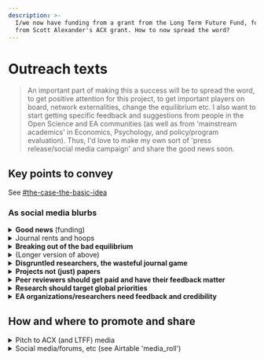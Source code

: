 ```yaml
---
description: >-
  I/we now have funding from a grant from the Long Term Future Fund, forwarded
  from Scott Alexander's ACX grant. How to now spread the word?
---
```


# Outreach texts

> An important part of making this a success will be to spread the word, to get positive attention for this project, to get important players on board, network externalities, change the equilibrium etc. I also want to start getting specific feedback and suggestions from people in the Open Science and EA communities (as well as from 'mainstream academics' in Economics, Psychology, and policy/program evaluation). Thus, I'd love to make my own sort of 'press release/social media campaign' and share the good news soon.

## Key points to convey

See [#the-case-the-basic-idea](../../grants-and-proposals/acx-ltff-grant-proposal-as-submitted-successfull/#the-case-the-basic-idea "mention")

### As social media blurbs

<details>

<summary><strong>Good news</strong> (funding)</summary>

The "Unjournal" is happening, thanks to ACX and the LTFF!\
We will be organizing and funding:

* Journal-independent peer review and rating,
* ... of projects (not just 'pdf-imprisoned papers'),
* focusing on Economics, Psychology, and Impact Evaluation research,
* relevant to the world's most pressing problems, and most effective solutions.

_**Target:** Academics, not necessarily EA aligned. But I don’t think this is deceptive because the funders should give a tipoff to anyone who digs, and ultimately the Unjournal might also go beyond EA-relevant stuff._

_**Tone:** Factual, positive_&#x20;

</details>

<details>

<summary>Journal rents and hoops</summary>

Do you love for-profit journals:

* taking your labor and selling it back to your university library
* making you jump through arcane hoops to 'format your article' and
* inscrutable sign-in processes?

Then please don't bother with "the unjournal".

**Target**_**:** Academics, not necessarily EA aligned who are frustrated with this stuff._

**Tone**_**:** Sarcastic, irreverent, trying to be funny_

</details>

<details>

<summary><strong>Breaking out of the bad equilibrium</strong></summary>

Journals: Rent-extracting, inefficient, pdf-prisons, gamesmanship. But no researcher can quit them.

Until the "Unjournal": Rate projects, shared feedback, pay reviewers.

No trees axed to print the latest "Journal of Fancy Manuscripts." We just _evaluate_ the most impactful work.

_Target, Tone: Same as above, but less sarcastic, using language from Economics … maybe also appealing to library and university admin people?_

</details>

<details>

<summary>(Longer version of above)</summary>

Traditional academic journals: Rent-extracting, inefficient, delaying innovation. But no researcher or university can quit them.

Or maybe we do have some escape bridges. We can try to "Unjournal". Projects get rated, feedback gets shared, reviewers get paid.\
\
No trees get chopped down to print the latest "Journal of Fancy Manuscripts."\
\
We are starting small, but it only takes one domino.



</details>

<details>

<summary><strong>Disgruntled researchers, the wasteful journal game</strong></summary>

Your paper got rejected after 2 glowing reviews? Up for tenure? How many more journals will you have to submit it to? Will you have to make the same points all over again? Or will the new referees tell you the exact opposite of the last ones?

Don't worry, there's a new game in town: The Unjournal. Submit your work. Get it reviewed and rated. Get public feedback. Move on ... or continue to improve your project and submit it wherever else you like.\*

\*And we are not like the "Berkeley Electronic Press". We will never sell out, because we have nothing to sell.

_Aim, tone: Similar to the above_

</details>

<details>

<summary><strong>Projects not (just) papers</strong></summary>

Tired of the 'pdf prison'? Got...

* a great web interface for your project, with expandable explanations
* an R-markdown dynamic document, with interactive tools, data, code.
* or your software or data _is_ the project.

Can't submit it to a journal but need feedback and credible ratings? Try the Unjournal.

**Target:** More open-science and tech-savvy people.

</details>

<details>

<summary><strong>Peer reviewers should get paid and have their feedback matter</strong></summary>

Referee requests piling up? You better write brilliant reviews for that whopping $0, so the author can be annoyed at you and they can disappear into the ether.\
\
Or you can help the Unjournal, where you get paid for your work, and reviews become part of the conversation.

_Aim tone, similar to 2-3_

</details>

<details>

<summary><strong>Research should target global priorities</strong></summary>

Social science research:

* builds methods of inferring evidence from data,
* builds clear logical arguments,
* helps us understand behavior, markets, and society,
* and informs 'policy' and decisionmaking... but for whom and for what goal?

The US government and traditional NGOs are often the key 'audience' (and funders). "It's easier to publish about US data and US policy", they say.\
\
But most academics think more broadly than that. And Economics as a field has historically aimed at 'the greatest social good'.\
\
The 'unjournal' will prioritize research that informs the most effective interventions and global priorities, for humanity (and animals) now and in the future.

**Target:** EAs and EA-aligned researchers, researchers who might be ‘converted’\
**Tone:** Straightforward, idealistic.

</details>

<details>

<summary><strong>EA organizations/researchers need feedback and credibility</strong></summary>

You are a researcher at an organization trying to find the most effective ways to improve the world, reduce suffering, prevent catastrophic risks, and improve the future of humanity. You, your team, your funders, and the policymakers you want to influence ... they need to know if your methods and arguments are strong, and if your evidence is believable. It would be great if academic experts could give their honest feedback and evaluation. But who will evaluate your best work, and how will they make this credible?\
\
Maybe the Unjournal can help.

**Target:** Researchers and research-related ops people at EA and EA-adjacent orgs. Perhaps OP in particular.&#x20;

**Tone:** Casual but straightforward

</details>



## How and where to promote and share



<details>

<summary>Pitch to ACX (and LTFF) media</summary>

* ACX will announce this, I shared some text
* Post on ACX substack

The Unjournal is in large part about shifting the equilibrium in academia/research. As I said in the application, I think most academics and researchers are happy and ready for this change but there's a coordination problem to resolve. (Everyone thinks 'no one else will get on this boat', even though everyone agrees it's a better boat). I would love to let ACX readers (especially those in research and academia) know there's a "new game in town". Some further key points (please let me know if you think these can be stated better):

* The project space is [here](https://effective-giving-marketing.gitbook.io/unjournal-x-ea-and-global-priorities-research/), which I'd love to share with the public ... to make it easy, it can be announced as "[bit.ly/eaunjournal](http://bit.ly/eaunjournal)" as in "bitly dot com EA unjournal"... and everyone should let me know if they want editor access to the gitbook; also, I made a quick 'open comment space' in the Gdoc [HERE](https://docs.google.com/document/d/1Ojb3a2X12av3c97wezYD6zLRkdo1xlx5r21cblf11JY/edit?usp=sharing).
* I'm looking for feedback and for people interested in being part of this, and for 'nominations' of who might be interested (in championing this, offering great ideas, being part of the committee)
* We will put together a committee to build some consensus on a set of workable rules and standards (especially for 'how to choose referees', 'what metrics should they report', and 'how to define the scope of EA-relevant work to consider'). But we won't "hold meetings forever", we want to build an MVP soon.
* I think this could be a big win for EA and RP ‘getting more relevant research’, for improving academia (and ultimately replacing the outdated system of traditional journals), and for building stronger ties between the two groups.
* Researchers should know:
  * We will _pay_ reviewers to offer feedback, assessment, and metrics, and reviews will be public (but reviewers might be anonymous -- this is a discussion point).
  * We will offer substantial cash prizes for the best projects/papers, and will likely ask the winners to present their work at an online seminar
  * You'll be able to submit your research project/paper to the unjournal (or recommend others' work) at any point in the "publication process"; it is not exclusive, and will not prevent you from 'publishing elsewhere'
  * You're encouraged to submit (time-stamped) 'projects' including dynamic documents connected to data, and interactive presentations

</details>

<details>

<summary>Social media/forums, etc (see Airtable 'media_roll') </summary>

### Social media

1. Twitter: Academia (esp. Econ, Psych, Global Health), Open science, EA
2. Facebook

### EA Forum post (and maybe AMA?)

### EA orgs

### Open science orgs (OSF, BITSS, ...)

### Academic Economics (& other fields) boards/conferences/groups?

### Universities/groupings of universities

### Slack groups

* Global EA
* EA Psychology
* Open science MooC?

</details>

###
